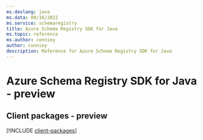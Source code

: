 ```yaml
---
ms.devlang: java
ms.data: 09/16/2022
ms.service: schemaregistry
title: Azure Schema Registry SDK for Java
ms.topic: reference
ms.author: conniey
author: conniey
description: Reference for Azure Schema Registry SDK for Java
---
```

# Azure Schema Registry SDK for Java - preview

## Client packages - preview
[!INCLUDE [client-packages](schema-registry-client-index.md)]